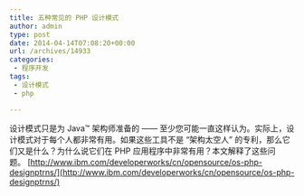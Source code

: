 ```yaml
---
title: 五种常见的 PHP 设计模式
author: admin
type: post
date: 2014-04-14T07:08:20+00:00
url: /archives/14933
categories:
 - 程序开发
tags:
 - 设计模式
 - php

---
```

设计模式只是为 Java™ 架构师准备的 —— 至少您可能一直这样认为。实际上，设计模式对于每个人都非常有用。如果这些工具不是 “架构太空人” 的专利，那么它们又是什么？为什么说它们在 PHP 应用程序中非常有用？本文解释了这些问题。 [http://www.ibm.com/developerworks/cn/opensource/os-php-designptrns/](http://www.ibm.com/developerworks/cn/opensource/os-php-designptrns/)